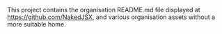 This project contains the organisation README.md file displayed at https://github.com/NakedJSX,
and various organisation assets without a more suitable home.
